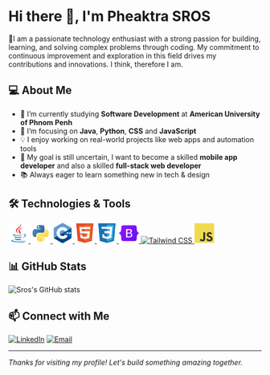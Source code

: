 # Hi there 👋, I'm Pheaktra SROS
🎯I am a passionate technology enthusiast with a strong passion for building, learning, and solving complex problems through coding. My commitment to continuous improvement and exploration in this field drives my contributions and innovations. I think, therefore I am.


## 💻 About Me
- 🔭 I’m currently studying **Software Development** at **American University of Phnom Penh**
- 🌱 I’m focusing on **Java**, **Python**, **CSS** and **JavaScript**
- 💡 I enjoy working on real-world projects like web apps and automation tools
- 🎯 My goal is still uncertain, I want to become a skilled **mobile app developer** and also a skilled **full-stack web developer**
- 📚 Always eager to learn something new in tech & design

## 🛠️ Technologies & Tools

<p align="left">
  <a href="https://www.java.com/" target="_blank" >
    <img src="https://raw.githubusercontent.com/devicons/devicon/master/icons/java/java-original.svg" alt="Java" width="40" height="40"/>
  </a>
  <a href="https://www.python.org/" target="_blank" >
    <img src="https://raw.githubusercontent.com/devicons/devicon/master/icons/python/python-original.svg" alt="Python" width="40" height="40"/>
  </a>
  <a href="https://isocpp.org/" target="_blank" >
    <img src="https://raw.githubusercontent.com/devicons/devicon/master/icons/cplusplus/cplusplus-original.svg" alt="C++" width="40" height="40"/>
  </a>
  <a href="https://developer.mozilla.org/en-US/docs/Web/HTML" target="_blank" >
    <img src="https://raw.githubusercontent.com/devicons/devicon/master/icons/html5/html5-original.svg" alt="HTML5" width="40" height="40"/>
  </a>
  <a href="https://developer.mozilla.org/en-US/docs/Web/CSS" target="_blank" >
    <img src="https://raw.githubusercontent.com/devicons/devicon/master/icons/css3/css3-original.svg" alt="CSS3" width="40" height="40"/>
  </a>
  <a href="https://getbootstrap.com/" target="_blank" >
    <img src="https://raw.githubusercontent.com/devicons/devicon/master/icons/bootstrap/bootstrap-original.svg" alt="Bootstrap" width="40" height="40"/>
  </a>
  <a href="https://tailwindcss.com/" target="_blank" >
    <img src="https://www.vectorlogo.zone/logos/tailwindcss/tailwindcss-icon.svg" alt="Tailwind CSS" width="40" height="40"/>
  </a>
  <a href="https://developer.mozilla.org/en-US/docs/Web/JavaScript" target="_blank" >
    <img src="https://raw.githubusercontent.com/devicons/devicon/master/icons/javascript/javascript-original.svg" alt="JavaScript" width="40" height="40"/>
  </a>
  
</p>




## 📊 GitHub Stats

![Sros's GitHub stats](https://github-readme-stats.vercel.app/api?username=sros-pheaktra&show_icons=true&theme=github_dark)



## 📫 Connect with Me

[![LinkedIn](https://img.shields.io/badge/LinkedIn-blue?style=for-the-badge&logo=linkedin&logoColor=white)]([[https://www.linkedin.com/in/YOUR-LINK](https://www.linkedin.com/in/pheaktra-sros-6a8ab7373)])
[![Email](https://img.shields.io/badge/Email-D14836?style=for-the-badge&logo=gmail&logoColor=white)](mailto:pheaktrasors.devl@gmail.com)

---

_Thanks for visiting my profile! Let's build something amazing together._
